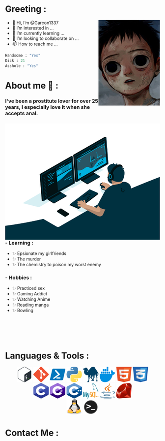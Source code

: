 
<h1>Greeting :</h1>

<img hight="300" width="200" alt="JPG" align="right" src="https://raw.githubusercontent.com/Garcon1337/Garcon1337/main/img/garcon.jpg">

- 👋 Hi, I’m @Garcon1337
- 👀 I’m interested in ...
- 🌱 I’m currently learning ...
- 💞️ I’m looking to collaborate on ...
- 📫 How to reach me ...

```python
Handsome : "Yes"
Dick : 21
Asshole : "Yes"
```

<h1>About me 💬 :</h1>

<h3>I've been a prostitute lover for over 25 years, I especially love it when she accepts anal.<h3>

<img hight="300" width="600" alt="GIF" align="right" src="https://raw.githubusercontent.com/Garcon1337/Garcon1337/main/img/code.gif">
 
### - Learning :
- ✨ Epsionate my girlfriends
- ✨ The murder
- ✨ The chemistry to poison my worst enemy

### - Hobbies : 
- ✨ Practiced sex
- ✨ Gaming Addict
- ✨ Watching Anime
- ✨ Reading manga
- ✨ Bowling
<br>
<br>
<br>
<br>
<h1>Languages & Tools :</h1>
<p align="center">
    <a href="https://wiki.bash-hackers.org/"><img src="/img/icons/bash.png" width="50" height="50"></a>
    <a href="https://git-scm.com/doc"><img src="/img/icons/git.png" width="50" height="50"></a>
    <a href="https://learn.microsoft.com/en-us/powershell/"><img src="/img/icons/powershell.png" width="50" height="50"></a>
    <a href="https://www.python.org/doc/"><img src="/img/icons/python.png" width="50" height="50"></a>
    <a href="https://perldoc.perl.org/perl"><img src="/img/icons/perl.png" width="50" height="50"></a>
    <a href="https://docs.docker.com/"><img src="/img/icons/docker.png" width="50" height="50"></a>
    <a href="https://developer.mozilla.org/en-US/docs/Web/HTML"><img src="/img/icons/html.png" width="50" height="50"></a>
    <a href="https://developer.mozilla.org/en-US/docs/Web/HTML"><img src="/img/icons/css.png" width="50" height="50"></a>
    <br>
    <a href="https://developer.mozilla.org/en-US/docs/Web/HTML"><img src="/img/icons/c.png" width="50" height="50"></a>
    <a href="https://developer.mozilla.org/en-US/docs/Web/HTML"><img src="/img/icons/c-sharp.png" width="50" height="50"></a>
    <a href="https://developer.mozilla.org/en-US/docs/Web/HTML"><img src="/img/icons/c-plus-plus.png" width="50" height="50"></a>
    <a href="https://developer.mozilla.org/en-US/docs/Web/HTML"><img src="/img/icons/mysql.png" width="50" height="50"></a>
    <a href="https://developer.mozilla.org/en-US/docs/Web/HTML"><img src="/img/icons/java.png" width="50" height="50"></a>
    <a href="https://developer.mozilla.org/en-US/docs/Web/HTML"><img src="/img/icons/ruby.png" width="50" height="50"></a>
    <br>
    <a href="https://developer.mozilla.org/en-US/docs/Web/HTML"><img src="/img/icons/tux.png" width="50" height="50"></a>
    <a href="https://developer.mozilla.org/en-US/docs/Web/HTML"><img src="/img/icons/terminal.png" width="50" height="50"></a>
</p>

# Contact Me :
 
  

<!---
![Cover](https://raw.githubusercontent.com/Garcon1337/Garcon1337/main/img/garcon.jpg)
Garcon1337/Garcon1337 is a ✨ special ✨ repository because its `README.md` (this file) appears on your GitHub profile.
You can click the Preview link to take a look at your changes.
<p align="center" >  
  <a href="https://github.com/Garcon1337/github-readme-stats"> 
<img  src="https://github-readme-stats.vercel.app/api?username=Xx-Ashutosh-xX&&show_icons=true&theme=radical"/>
  </a>
  </p>
  
 <img src="https://raw.githubusercontent.com/Garcon1337/Garcon1337/main/img/snake.svg">
--->
